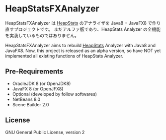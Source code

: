 HeapStatsFXAnalyzer
===================
HeapStatsFXAnalyzer は [HeapStats](http://icedtea.classpath.org/wiki/HeapStats/jp)
のアナライザを Java8 + JavaFX8 で作り直すプロジェクトです。
まだアルファ版であり、HeapStats Analyzer の全機能を実装しているものではありません。

HeapStatsFXAnalyzer aims to rebuild [HeapStats](http://icedtea.classpath.org/wiki/HeapStats)
Analyzer with Java8 and JavaFX8. Now, this project is released as an alpha version, so have
NOT yet implemented all existing functions of HeapStats Analyzer.

## Pre-Requirements ##

 * OracleJDK 8 (or OpenJDK8)
 * JavaFX 8 (or OpenJFX8)
 * Optional (developed by follow softwares)
  * NetBeans 8.0
  * Scene Builder 2.0

## License ##

 GNU General Public License, version 2  

